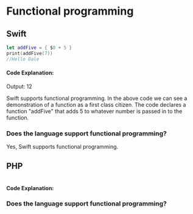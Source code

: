 # Functional programming

## Swift
```swift
let addFive = { $0 + 5 }
print(addFive(7))
//Hello Dale
```
#### Code Explanation:
Output: 12

Swift supports functional programming. In the above code we can see a demonstration of a function as a first class citizen. The code declares a function "addFive" that adds 5 to whatever number is passed in to the function.
### Does the language support functional programming?
Yes, Swift supports functional programming.
## PHP
```php
```
#### Code Explanation:

### Does the language support functional programming?